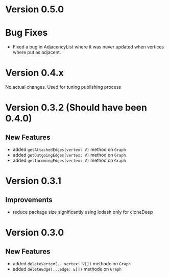 # Version 0.5.0

# Bug Fixes

- Fixed a bug in AdjacencyList where it was never updated when vertices where put as adjacent.

# Version 0.4.x

No actual changes. Used for tuning publishing process

# Version 0.3.2 (Should have been 0.4.0)

## New Features

- added `getAttachedEdges(vertex: V)` method on `Graph`
- added `getOutgoingEdges(vertex: V)` method on `Graph`
- added `getIncomingEdges(vertex: V)` method on `Graph`


# Version 0.3.1

## Improvements

- reduce package size significantly using lodash only for cloneDeep


# Version 0.3.0

## New Features

- added `deleteVertex(...vertex: V[])` methode on `Graph`
- added `deleteEdge(...edge: E[])` methode on `Graph`
